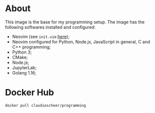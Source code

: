 # About

This image is the base for my programming setup. The image has the following softwares installed and configured:

- Neovim (see `init.vim` [here](https://raw.githubusercontent.com/claudioscheer/dotfiles/master/.config/nvim/init.vim));
- Neovim configured for Python, Node.js, JavaScript in general, C and C++ programming;
- Python 3;
- CMake;
- Node.js;
- JupyterLab;
- Golang 1.16;


# Docker Hub

```
docker pull claudioscheer/programming
```
